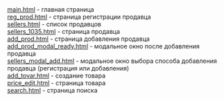 <div><a href="/main.html">main.html</a> - главная страница</div>
<div><a href="/reg_prod.html">reg_prod.html</a> - страница регистрации продавца</div>
<div><a href="/sellers.html">sellers.html</a> - список продавцов</div>
<div><a href="/sellers_1035.html">sellers_1035.html</a> - страница продавца</div>
<div><a href="/add_prod.html">add_prod.html</a> - страница добавления продавца</div>
<div><a href="/add_prod_modal_ready.html">add_prod_modal_ready.html</a> - модальное окно после добавления продавца</div>
<div><a href="/sellers_modal_add.html">sellers_modal_add.html</a> - модальное окно выбора способа добавления продавца (регистрация или добавления)</div>
<div><a href="/add_tovar.html">add_tovar.html</a> - создание товара</div>
<div><a href="/price_edit.html">price_edit.html</a> - страница товара</div>
<div><a href="/search.html">search.html</a> - страница поиска</div>